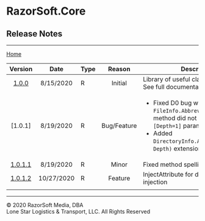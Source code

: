 # RazorSoft.Core  
## Release Notes
____________________________________________________________________________________________________  
[Home][1]  

|    Version   |     Date   | Type |    Reason   | Description                                                                                                                                                                                            |  
|:------------:|:----------:|------|:-----------:|--------------------------------------------------------------------------------------------------------------------------------------------------------------------------------------------------------|  
| [1.0.0][2]   |  8/15/2020 |  R   | Initial     | Library of useful classes & utilities. See full documentation.                                                                                                                                         |  
| [1.0.1]      |  8/19/2020 |  R   | Bug/Feature | <ul><li>Fixed D0 bug where `FileInfo.AbbreviatePath()` ext. method did not implement optional `[Depth=1]` parameter</li><li>Added `DirectoryInfo.AbbreviatePath(int Depth)` extension method</li></ul> |  
| [1.0.1.1][3] |  8/19/2020 |  R   | Minor       | Fixed method spelling  
| [1.0.1.2][4] |  10/27/2020|  R   | Feature     | InjectAttribute for dependency injection
                                                                                                                                                                      |  
____________________________________________________________________________________________________   
© 2020 RazorSoft Media, DBA  
       Lone Star Logistics & Transport, LLC. All Rights Reserved  

[1]: ../../README.md  
[2]: https://github.com/RazorSoft-Media/NuGet-Repository/blob/master/RazorSoft.Core.1.0.0.nupkg
[3]: https://github.com/RazorSoft-Media/NuGet-Repository/blob/master/RazorSoft.Core.1.0.1.1.nupkg  
[4]: https://github.com/RazorSoft-Media/NuGet-Repository/blob/master/RazorSoft.Core.1.0.1.2.nupkg  